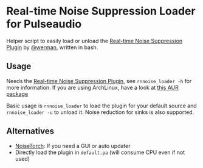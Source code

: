 # Real-time Noise Suppression Loader for Pulseaudio

Helper script to easily load or unload the
[Real-time Noise Suppression Plugin](https://github.com/werman/noise-suppression-for-voice/)
by [@werman](https://github.com/werman), written in bash.

## Usage

Needs the
[Real-time Noise Suppression Plugin](https://github.com/werman/noise-suppression-for-voice/),
see `rnnoise_loader -h` for more information. If you are using ArchLinux,
have a look at [this AUR package](https://aur.archlinux.org/packages/noise-suppression-for-voice/)

Basic usage is `rnnoise_loader` to load the plugin for your default source and
`rnnoise_loader -u` to unload it. Noise reduction for sinks is also supported.

## Alternatives

- [NoiseTorch](https://github.com/lawl/NoiseTorch): If you need a GUI or auto updater
- Directly load the plugin in `default.pa` (will consume CPU even if not used)
